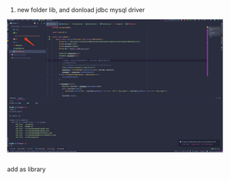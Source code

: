 

1) new folder lib, and donload jdbc mysql driver



![image-20200807091504924](./imgs/image-20200807091504924.png)

```

```

add as library
